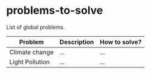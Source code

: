 # problems-to-solve
List of global problems.

| Problem | Description | How to solve? |
|---------|-------------|---------------|
| Climate change | ...| ...|
| Light Pollution | ... | ...|

